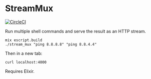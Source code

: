 # StreamMux
[![CircleCI](https://circleci.com/gh/jlarigakis/stream_mux/tree/master.svg?style=shield)](https://circleci.com/gh/jlarigakis/stream_mux/tree/master)

Run multiple shell commands and serve the result as an HTTP stream.

```
mix escript.build
./stream_mux "ping 8.8.8.8" "ping 8.8.4.4"
```

Then in a new tab:
```
curl localhost:4000
```

Requires Elixir.
